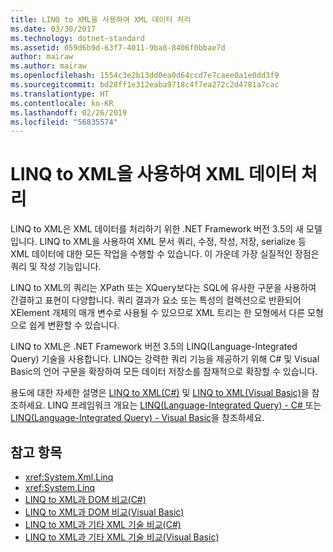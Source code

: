 ```yaml
---
title: LINQ to XML을 사용하여 XML 데이터 처리
ms.date: 03/30/2017
ms.technology: dotnet-standard
ms.assetid: 059d6b9d-63f7-4011-9ba8-8406f0bbae7d
author: mairaw
ms.author: mairaw
ms.openlocfilehash: 1554c3e2b13dd0ea0d64ccd7e7caee0a1e0dd3f9
ms.sourcegitcommit: bd28ff1e312eaba9718c4f7ea272c2d4781a7cac
ms.translationtype: HT
ms.contentlocale: ko-KR
ms.lasthandoff: 02/26/2019
ms.locfileid: "56835574"
---
```

# <a name="process-xml-data-using-linq-to-xml"></a>LINQ to XML을 사용하여 XML 데이터 처리
LINQ to XML은 XML 데이터를 처리하기 위한 .NET Framework 버전 3.5의 새 모델입니다. LINQ to XML을 사용하여 XML 문서 쿼리, 수정, 작성, 저장, serialize 등 XML 데이터에 대한 모든 작업을 수행할 수 있습니다. 이 가운데 가장 실질적인 장점은 쿼리 및 작성 기능입니다.  
  
 LINQ to XML의 쿼리는 XPath 또는 XQuery보다는 SQL에 유사한 구문을 사용하여 간결하고 표현이 다양합니다. 쿼리 결과가 요소 또는 특성의 컬렉션으로 반환되어 XElement 개체의 매개 변수로 사용될 수 있으므로 XML 트리는 한 모형에서 다른 모형으로 쉽게 변환할 수 있습니다.  
  
 LINQ to XML은 .NET Framework 버전 3.5의 LINQ(Language-Integrated Query) 기술을 사용합니다. LINQ는 강력한 쿼리 기능을 제공하기 위해 C# 및 Visual Basic의 언어 구문을 확장하여 모든 데이터 저장소를 잠재적으로 확장할 수 있습니다.  
  
 용도에 대한 자세한 설명은 [LINQ to XML(C#)](../../../csharp/programming-guide/concepts/linq/linq-to-xml.md) 및 [LINQ to XML(Visual Basic)](../../../visual-basic/programming-guide/concepts/linq/linq-to-xml.md)을 참조하세요. LINQ 프레임워크 개요는 [LINQ(Language-Integrated Query) - C# ](../../../csharp/programming-guide/concepts/linq/index.md) 또는 [LINQ(Language-Integrated Query) - Visual Basic](../../../visual-basic/programming-guide/concepts/linq/index.md)을 참조하세요.  
  
## <a name="see-also"></a>참고 항목

- <xref:System.Xml.Linq>
- <xref:System.Linq>
- [LINQ to XML과 DOM 비교(C#)](../../../csharp/programming-guide/concepts/linq/linq-to-xml-vs-dom.md)
- [LINQ to XML과 DOM 비교(Visual Basic)](../../../visual-basic/programming-guide/concepts/linq/linq-to-xml-vs-dom.md)
- [LINQ to XML과 기타 XML 기술 비교(C#)](../../../csharp/programming-guide/concepts/linq/linq-to-xml-vs-other-xml-technologies.md)
- [LINQ to XML과 기타 XML 기술 비교(Visual Basic)](../../../visual-basic/programming-guide/concepts/linq/linq-to-xml-vs-other-xml-technologies.md)
